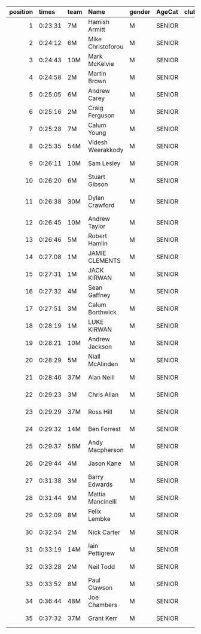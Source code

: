 |   position | times   | team   | Name              | gender   | AgeCat   |   clubnumber | Club name                  | Website                                    |   finishPosition |
|-----------:|:--------|:-------|:------------------|:---------|:---------|-------------:|:---------------------------|:-------------------------------------------|-----------------:|
|          1 | 0:23:31 | 7M     | Hamish Armitt     | M        | SENIOR   |            7 | Giffnock North AC          | https://www.giffnocknorth.co.uk/           |                1 |
|          2 | 0:24:12 | 6M     | Mike Christoforou | M        | SENIOR   |            6 | Cambuslang Harriers        | https://cambuslangharriers.org/            |                2 |
|          3 | 0:24:43 | 10M    | Mark McKelvie     | M        | SENIOR   |           10 | Shettleston Harriers       | http://shettlestonharriers.org.uk/         |                4 |
|          4 | 0:24:58 | 2M     | Martin Brown      | M        | SENIOR   |            2 | Kilmarnock H&AC            | http://www.kilmarnockharriers.com/         |                6 |
|          5 | 0:25:05 | 6M     | Andrew Carey      | M        | SENIOR   |            6 | Cambuslang Harriers        | https://cambuslangharriers.org/            |                8 |
|          6 | 0:25:16 | 2M     | Craig Ferguson    | M        | SENIOR   |            2 | Kilmarnock H&AC            | http://www.kilmarnockharriers.com/         |                9 |
|          7 | 0:25:28 | 7M     | Calum Young       | M        | SENIOR   |            7 | Giffnock North AC          | https://www.giffnocknorth.co.uk/           |               10 |
|          8 | 0:25:35 | 54M    | Videsh Weerakkody | M        | SENIOR   |           54 | VP-Glasgow                 | https://www.vp-glasgow.com                 |               12 |
|          9 | 0:26:11 | 10M    | Sam Lesley        | M        | SENIOR   |           10 | Shettleston Harriers       | http://shettlestonharriers.org.uk/         |               13 |
|         10 | 0:26:20 | 6M     | Stuart Gibson     | M        | SENIOR   |            6 | Cambuslang Harriers        | https://cambuslangharriers.org/            |               15 |
|         11 | 0:26:38 | 30M    | Dylan Crawford    | M        | SENIOR   |           30 | Greenock Glenpark Harriers | https://greenockglenparkharriers.com/      |               16 |
|         12 | 0:26:45 | 10M    | Andrew Taylor     | M        | SENIOR   |           10 | Shettleston Harriers       | http://shettlestonharriers.org.uk/         |               18 |
|         13 | 0:26:46 | 5M     | Robert Hamlin     | M        | SENIOR   |            5 | Westerlands CCC            | https://westerlandsccc.co.uk/              |               19 |
|         14 | 0:27:08 | 1M     | JAMIE CLEMENTS    | M        | SENIOR   |            1 | East Kilbride AC           | http://www.ekac.org.uk/                    |               21 |
|         15 | 0:27:31 | 1M     | JACK KIRWAN       | M        | SENIOR   |            1 | East Kilbride AC           | http://www.ekac.org.uk/                    |               22 |
|         16 | 0:27:32 | 4M     | Sean Gaffney      | M        | SENIOR   |            4 | Inverclyde AC              | https://www.inverclydeac.org/              |               23 |
|         17 | 0:27:51 | 3M     | Calum Borthwick   | M        | SENIOR   |            3 | Bellahouston RR            | https://www.bellahoustonroadrunners.co.uk/ |               25 |
|         18 | 0:28:19 | 1M     | LUKE KIRWAN       | M        | SENIOR   |            1 | East Kilbride AC           | http://www.ekac.org.uk/                    |               29 |
|         19 | 0:28:21 | 10M    | Andrew Jackson    | M        | SENIOR   |           10 | Shettleston Harriers       | http://shettlestonharriers.org.uk/         |               30 |
|         20 | 0:28:29 | 5M     | Niall McAlinden   | M        | SENIOR   |            5 | Westerlands CCC            | https://westerlandsccc.co.uk/              |               32 |
|         21 | 0:28:46 | 37M    | Alan Neill        | M        | SENIOR   |           37 | Law & District AAC         | http://www.lawaac.co.uk/                   |               34 |
|         22 | 0:29:23 | 3M     | Chris Allan       | M        | SENIOR   |            3 | Bellahouston RR            | https://www.bellahoustonroadrunners.co.uk/ |               42 |
|         23 | 0:29:29 | 37M    | Ross Hill         | M        | SENIOR   |           37 | Law & District AAC         | http://www.lawaac.co.uk/                   |               43 |
|         24 | 0:29:32 | 14M    | Ben Forrest       | M        | SENIOR   |           14 | Ayr Seaforth AC            | https://www.ayrseaforth.co.uk/             |               44 |
|         25 | 0:29:37 | 56M    | Andy Macpherson   | M        | SENIOR   |           56 | West End RR                | https://www.westendroadrunners.co.uk/      |               46 |
|         26 | 0:29:44 | 4M     | Jason Kane        | M        | SENIOR   |            4 | Inverclyde AC              | https://www.inverclydeac.org/              |               47 |
|         27 | 0:31:38 | 3M     | Barry Edwards     | M        | SENIOR   |            3 | Bellahouston RR            | https://www.bellahoustonroadrunners.co.uk/ |               61 |
|         28 | 0:31:44 | 9M     | Mattia Mancinelli | M        | SENIOR   |            9 | Garscube Harriers          | https://www.garscubeharriers.org.uk/       |               63 |
|         29 | 0:32:09 | 8M     | Felix Lembke      | M        | SENIOR   |            8 | Bellahouston Harriers      | http://www.bellahoustonharriers.co.uk/     |               66 |
|         30 | 0:32:54 | 2M     | Nick Carter       | M        | SENIOR   |            2 | Kilmarnock H&AC            | http://www.kilmarnockharriers.com/         |               73 |
|         31 | 0:33:19 | 14M    | Iain Pettigrew    | M        | SENIOR   |           14 | Ayr Seaforth AC            | https://www.ayrseaforth.co.uk/             |               78 |
|         32 | 0:33:28 | 2M     | Neil Todd         | M        | SENIOR   |            2 | Kilmarnock H&AC            | http://www.kilmarnockharriers.com/         |               79 |
|         33 | 0:33:52 | 8M     | Paul Clawson      | M        | SENIOR   |            8 | Bellahouston Harriers      | http://www.bellahoustonharriers.co.uk/     |               83 |
|         34 | 0:36:44 | 48M    | Joe Chambers      | M        | SENIOR   |           48 | Springburn Harriers        | https://www.springburnharriers.co.uk/      |              103 |
|         35 | 0:37:32 | 37M    | Grant Kerr        | M        | SENIOR   |           37 | Law & District AAC         | http://www.lawaac.co.uk/                   |              113 |